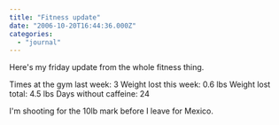 ```yaml
---
title: "Fitness update"
date: "2006-10-20T16:44:36.000Z"
categories: 
  - "journal"
---
```


Here's my friday update from the whole fitness thing.

Times at the gym last week: 3 Weight lost this week: 0.6 lbs Weight lost total: 4.5 lbs Days without caffeine: 24

I'm shooting for the 10lb mark before I leave for Mexico.
